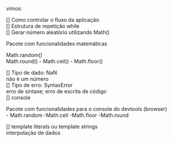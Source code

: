 vimos:

[] Como controlar o fluxo da aplicação<br>
[] Estrutura de repetição while<br>
[] Gerar número aleatório utilizando Math()<br>

Pacote com funcionalidades matemáticas<br>

Math.random()<br>
Math.round() - Math.ceil() - Math.floor()<br>

[] Tipo de dado: NaN<br>
não é um número<br>
[] Tipo de erro: SyntaxError<br>
erro de sintaxe; erro de escrita de código<br>
[] console<br>

Pacote com funcionalidades para o console do devtools (browser)<br>
    - Math.random
    -Math.ceil
    -Math.floor
    -Math.round

[] template literals ou template strings<br>
interpolação de dados<br>